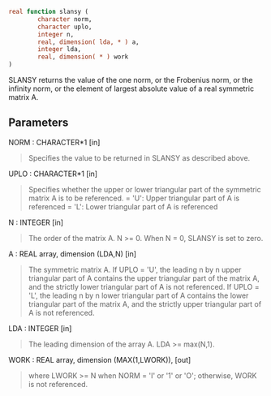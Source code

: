 ```fortran
real function slansy (
        character norm,
        character uplo,
        integer n,
        real, dimension( lda, * ) a,
        integer lda,
        real, dimension( * ) work
)
```

SLANSY  returns the value of the one norm,  or the Frobenius norm, or
the  infinity norm,  or the  element of  largest absolute value  of a
real symmetric matrix A.

## Parameters
NORM : CHARACTER\*1 [in]
> Specifies the value to be returned in SLANSY as described
> above.

UPLO : CHARACTER\*1 [in]
> Specifies whether the upper or lower triangular part of the
> symmetric matrix A is to be referenced.
> = 'U':  Upper triangular part of A is referenced
> = 'L':  Lower triangular part of A is referenced

N : INTEGER [in]
> The order of the matrix A.  N >= 0.  When N = 0, SLANSY is
> set to zero.

A : REAL array, dimension (LDA,N) [in]
> The symmetric matrix A.  If UPLO = 'U', the leading n by n
> upper triangular part of A contains the upper triangular part
> of the matrix A, and the strictly lower triangular part of A
> is not referenced.  If UPLO = 'L', the leading n by n lower
> triangular part of A contains the lower triangular part of
> the matrix A, and the strictly upper triangular part of A is
> not referenced.

LDA : INTEGER [in]
> The leading dimension of the array A.  LDA >= max(N,1).

WORK : REAL array, dimension (MAX(1,LWORK)), [out]
> where LWORK >= N when NORM = 'I' or '1' or 'O'; otherwise,
> WORK is not referenced.
